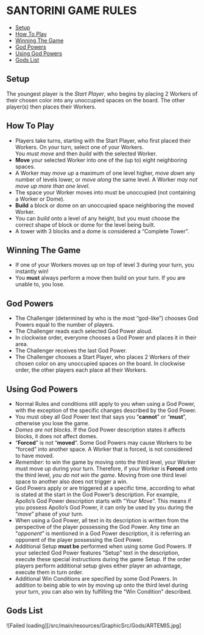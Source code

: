 # SANTORINI GAME RULES

- [Setup](#Setup)
- [How To Play](#How-To-Play)
- [Winning The Game](#Winning-the-game)
- [God Powers](#God-Powers)
- [Using God Powers](#Using.God-Powers)
- [Gods List](#Gods-List)


## Setup

The youngest player is the *Start Player*, who begins by placing 2 Workers of their chosen color into any unoccupied spaces on the board. The other player(s) then places their Workers.


## How To Play

- Players take turns, starting with the Start Player, who first placed their Workers. On your turn, select one of your Workers.  
You *must move* and then *build* with the selected Worker.
- **Move** your selected Worker into one of the (up to) eight neighboring spaces.  
- A Worker may *move up* a maximum of one level higher, *move down* any number of levels lower, or *move along* the same level. A Worker *may not move up more than one level*.
- The space your Worker moves into must be unoccupied (not containing a Worker or Dome).
- **Build** a block or dome on an unoccupied space neighboring the moved Worker.  
- You can *build* onto a level of any height, but you must choose the correct shape of block or dome for the level being built.  
- A tower with 3 blocks and a dome is considered a “Complete Tower”.


## Winning The Game

- If one of your Workers moves up on top of level 3 during your turn, you instantly win!
- You **must** always perform a move then build on your turn. If you are unable to, you lose.


## God Powers

- The Challenger (determined by who is the most “god-like”) chooses God Powers equal to the number of players.  
- The Challenger reads each selected God Power aloud.  
- In clockwise order, everyone chooses a God Power and places it in their area.  
- The Challenger receives the last God Power.  
- The Challenger chooses a Start Player, who places 2 Workers of their chosen color on any unoccupied spaces on the board. In clockwise order, the other players each place all their Workers.


## Using God Powers

- Normal Rules and conditions still apply to you when using a God Power, with the exception of the specific changes described by the God Power.
- You must obey all God Power text that says you “**cannot**” or “**must**”, otherwise you lose the game.
- *Domes are not blocks*. If the God Power description states it affects blocks, it does not affect domes.
- “**Forced**” is not “**moved**”. Some God Powers may cause Workers to be “forced” into another space. A Worker that is forced, is not considered to have moved.
- *Remember*: to win the game by moving onto the third level, your Worker must move up during your turn. Therefore, if your Worker is **Forced** onto the third level, *you do not win the game*. Moving from one third level space to another also does not trigger a win.
- God Powers apply or are triggered at a specific time, according to what is stated at the start in the God Power’s description. For example, Apollo’s God Power description starts with “*Your Move*”. This means if you possess Apollo’s God Power, it can only be used by you during the “*move*” phase of your turn.
- When using a God Power, all text in its description is written from the perspective of the player possessing the God Power. Any time an “*opponent*” is mentioned in a God Power description, it is referring an opponent of the player possessing the God Power.
- Additional Setup **must be** performed when using some God Powers. If your selected God Power features “Setup” text in the description, execute these special instructions during the game Setup. If the order players perform additional setup gives either player an advantage, execute them in turn order.
- Additional Win Conditions are specified by some God Powers. In addition to being able to win by moving up onto the third level during your turn, you can also win by fulfilling the “Win Condition” described.


## Gods List

![Failed loading][/src/main/resources/GraphicSrc/Gods/ARTEMIS.jpg]
